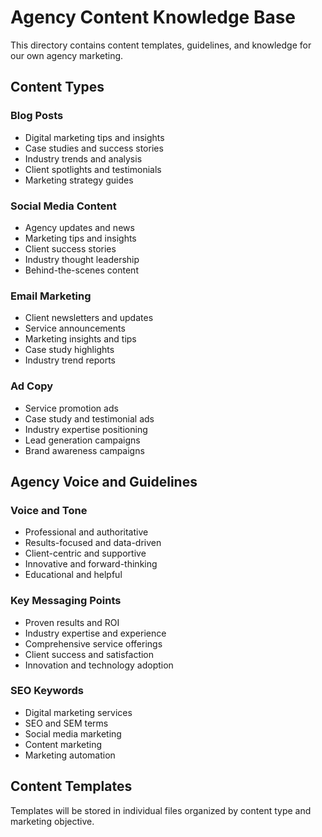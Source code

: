 # Agency Content Knowledge Base

This directory contains content templates, guidelines, and knowledge for our own agency marketing.

## Content Types

### Blog Posts
- Digital marketing tips and insights
- Case studies and success stories
- Industry trends and analysis
- Client spotlights and testimonials
- Marketing strategy guides

### Social Media Content
- Agency updates and news
- Marketing tips and insights
- Client success stories
- Industry thought leadership
- Behind-the-scenes content

### Email Marketing
- Client newsletters and updates
- Service announcements
- Marketing insights and tips
- Case study highlights
- Industry trend reports

### Ad Copy
- Service promotion ads
- Case study and testimonial ads
- Industry expertise positioning
- Lead generation campaigns
- Brand awareness campaigns

## Agency Voice and Guidelines

### Voice and Tone
- Professional and authoritative
- Results-focused and data-driven
- Client-centric and supportive
- Innovative and forward-thinking
- Educational and helpful

### Key Messaging Points
- Proven results and ROI
- Industry expertise and experience
- Comprehensive service offerings
- Client success and satisfaction
- Innovation and technology adoption

### SEO Keywords
- Digital marketing services
- SEO and SEM terms
- Social media marketing
- Content marketing
- Marketing automation

## Content Templates

Templates will be stored in individual files organized by content type and marketing objective.
